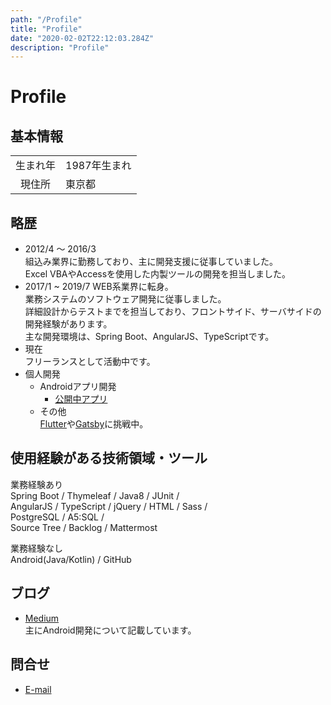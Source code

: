 ```yaml
---
path: "/Profile"
title: "Profile"
date: "2020-02-02T22:12:03.284Z"
description: "Profile"
---
```


# Profile

## 基本情報

|||
:---:|---
|生まれ年|1987年生まれ|
|現住所|東京都|

## 略歴
* 2012/4 〜 2016/3  
組込み業界に勤務しており、主に開発支援に従事していました。  
Excel VBAやAccessを使用した内製ツールの開発を担当しました。
* 2017/1 ~ 2019/7
WEB系業界に転身。  
業務システムのソフトウェア開発に従事しました。  
詳細設計からテストまでを担当しており、フロントサイド、サーバサイドの開発経験があります。  
主な開発環境は、Spring Boot、AngularJS、TypeScriptです。
* 現在  
フリーランスとして活動中です。
* 個人開発
    * Androidアプリ開発  
        * [公開中アプリ](https://play.google.com/store/apps/developer?id=kawanojieee)
    * その他  
    [Flutter](https://flutter.dev/)や[Gatsby](https://www.gatsbyjs.org/)に挑戦中。  

## 使用経験がある技術領域・ツール
業務経験あり  
Spring Boot / Thymeleaf / Java8 / JUnit /  
AngularJS / TypeScript / jQuery / HTML / Sass /  
PostgreSQL / A5:SQL /   
Source Tree / Backlog / Mattermost

業務経験なし  
Android(Java/Kotlin) / GitHub

## ブログ
* [Medium](https://medium.com/@kawanojieee)  
主にAndroid開発について記載しています。

## 問合せ
* [E-mail](mailto:ksk.kawajiri@gmail.com)